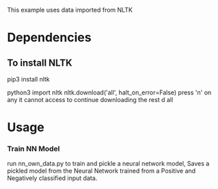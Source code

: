 
This example uses data imported from NLTK

# Dependencies

To install NLTK
---------------
pip3 install nltk

python3
import nltk
nltk.download('all', halt_on_error=False)
press 'n' on any it cannot access to continue downloading the rest
d
all


# Usage

### Train NN Model  
run nn_own_data.py to train and pickle a neural network model,
Saves a pickled model from the Neural Network trained from a Positive and Negatively classified input data. 

